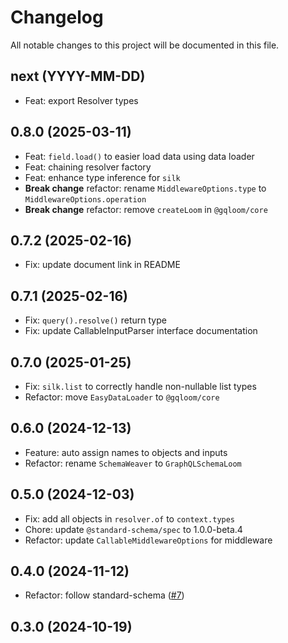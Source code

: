 # Changelog

All notable changes to this project will be documented in this file.

## next (YYYY-MM-DD)

- Feat: export Resolver types

## 0.8.0 (2025-03-11)

- Feat: `field.load()` to easier load data using data loader
- Feat: chaining resolver factory
- Feat: enhance type inference for `silk`
- **Break change** refactor: rename `MiddlewareOptions.type` to `MiddlewareOptions.operation`
- **Break change** refactor: remove `createLoom` in `@gqloom/core`

## 0.7.2 (2025-02-16)

- Fix: update document link in README

## 0.7.1 (2025-02-16)

- Fix: `query().resolve()` return type
- Fix: update CallableInputParser interface documentation

## 0.7.0 (2025-01-25)

- Fix: `silk.list` to correctly handle non-nullable list types
- Refactor: move `EasyDataLoader` to `@gqloom/core`

## 0.6.0 (2024-12-13)

- Feature: auto assign names to objects and inputs
- Refactor: rename `SchemaWeaver` to `GraphQLSchemaLoom`

## 0.5.0 (2024-12-03)

- Fix: add all objects in `resolver.of` to `context.types`
- Chore: update `@standard-schema/spec` to 1.0.0-beta.4
- Refactor: update `CallableMiddlewareOptions` for middleware

## 0.4.0 (2024-11-12)

- Refactor: follow standard-schema ([#7](https://github.com/modevol-com/gqloom/pull/7))

## 0.3.0 (2024-10-19)
